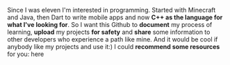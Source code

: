 Since I was eleven I'm interested in programming.
Started with Minecraft and Java, then Dart to write mobile apps and now **C++ as the language for what I've looking for**.
So I want this Github to **document** my process of learning, **upload** my projects **for safety** and **share** some information to other developers who experience a path like mine.
And it would be cool if anybody like my projects and use it:) I could **recommend some resources** for you: here

